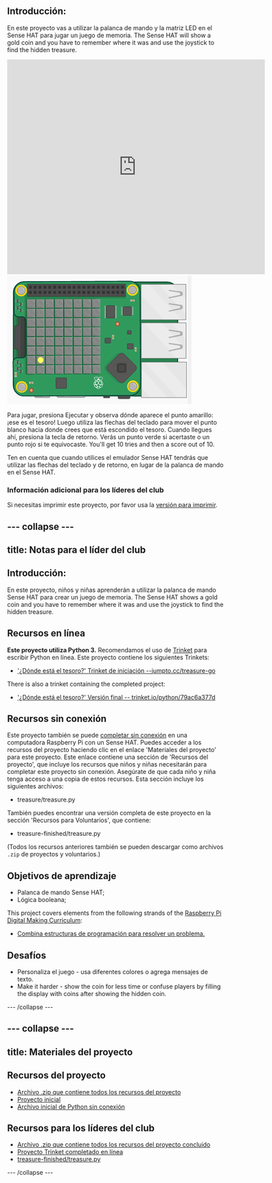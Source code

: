 ## Introducción:

En este proyecto vas a utilizar la palanca de mando y la matriz LED en el Sense HAT para jugar un juego de memoria. The Sense HAT will show a gold coin and you have to remember where it was and use the joystick to find the hidden treasure.

<div class="trinket">
  <iframe src="https://trinket.io/embed/python/79ac6a377d?outputOnly=true&start=result" width="600" height="500" frameborder="0" marginwidth="0" marginheight="0" allowfullscreen mark="crwd-mark">
</iframe> <img src="images/treasure-final.png" />
</div>

Para jugar, presiona Ejecutar y observa dónde aparece el punto amarillo: ¡ese es el tesoro! Luego utiliza las flechas del teclado para mover el punto blanco hacia donde crees que está escondido el tesoro. Cuando llegues ahí, presiona la tecla de retorno. Verás un punto verde si acertaste o un punto rojo si te equivocaste. You'll get 10 tries and then a score out of 10.

Ten en cuenta que cuando utilices el emulador Sense HAT tendrás que utilizar las flechas del teclado y de retorno, en lugar de la palanca de mando en el Sense HAT.

### Información adicional para los líderes del club

Si necesitas imprimir este proyecto, por favor usa la [versión para imprimir](https://projects.raspberrypi.org/en/projects/wheres-the-treasure/print).

## \--- collapse \---

## title: Notas para el líder del club

## Introducción:

En este proyecto, niños y niñas aprenderán a utilizar la palanca de mando Sense HAT para crear un juego de memoria. The Sense HAT shows a gold coin and you have to remember where it was and use the joystick to find the hidden treasure.

## Recursos en línea

**Este proyecto utiliza Python 3.** Recomendamos el uso de [Trinket](https://trinket.io/) para escribir Python en línea. Este proyecto contiene los siguientes Trinkets:

* ['¿Dónde está el tesoro?' Trinket de iniciación --jumpto.cc/treasure-go](http://jumpto.cc/treasure-go)

There is also a trinket containing the completed project:

* ['¿Dónde está el tesoro?' Versión final -- trinket.io/python/79ac6a377d](https://trinket.io/python/79ac6a377d)

## Recursos sin conexión

Este proyecto también se puede [completar sin conexión](https://www.codeclubprojects.org/en-GB/resources/physical-sense-hat/) en una computadora Raspberry Pi con un Sense HAT. Puedes acceder a los recursos del proyecto haciendo clic en el enlace 'Materiales del proyecto' para este proyecto. Este enlace contiene una sección de 'Recursos del proyecto', que incluye los recursos que niños y niñas necesitarán para completar este proyecto sin conexión. Asegúrate de que cada niño y niña tenga acceso a una copia de estos recursos. Esta sección incluye los siguientes archivos:

* treasure/treasure.py

También puedes encontrar una versión completa de este proyecto en la sección 'Recursos para Voluntarios', que contiene:

* treasure-finished/treasure.py

(Todos los recursos anteriores también se pueden descargar como archivos `.zip` de proyectos y voluntarios.)

## Objetivos de aprendizaje

* Palanca de mando Sense HAT;
* Lógica booleana;

This project covers elements from the following strands of the [Raspberry Pi Digital Making Curriculum](http://rpf.io/curriculum):

* [Combina estructuras de programación para resolver un problema.](https://www.raspberrypi.org/curriculum/programming/builder)

## Desafíos

* Personaliza el juego - usa diferentes colores o agrega mensajes de texto. 
* Make it harder - show the coin for less time or confuse players by filling the display with coins after showing the hidden coin. 

\--- /collapse \---

## \--- collapse \---

## title: Materiales del proyecto

## Recursos del proyecto

* [Archivo .zip que contiene todos los recursos del proyecto](resources/treasure-project-resources.zip)
* [Proyecto inicial](http://jumpto.cc/treasure-go)
* [Archivo inicial de Python sin conexión](resources/treasure-treasure.py)

## Recursos para los líderes del club

* [Archivo .zip que contiene todos los recursos del proyecto concluido](resources/treasure-volunteer-resources.zip)
* [Proyecto Trinket completado en línea](https://trinket.io/python/79ac6a377d)
* [treasure-finished/treasure.py](resources/treasure-finished-treasure.py)

\--- /collapse \---